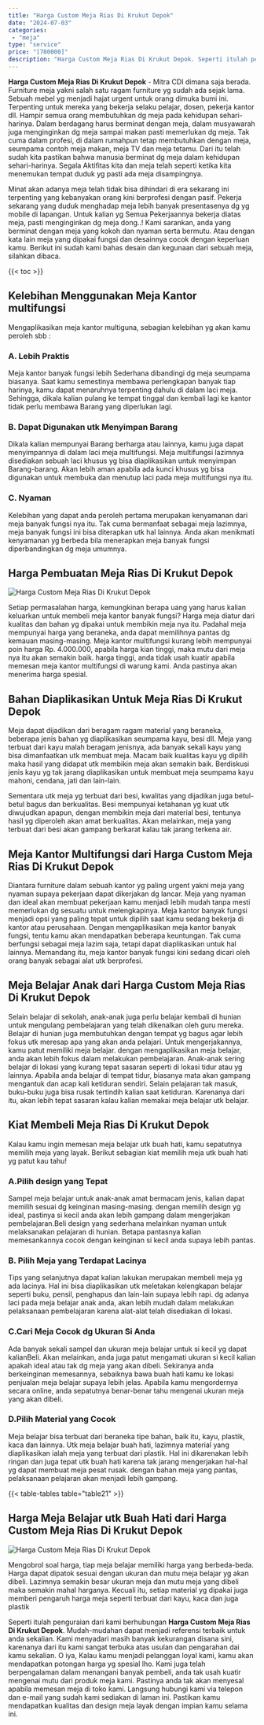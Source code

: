 ```yaml
---
title: "Harga Custom Meja Rias Di Krukut Depok"
date: "2024-07-03"
categories:
 - "meja"
type: "service"
price: "[700000]"
description: "Harga Custom Meja Rias Di Krukut Depok. Seperti itulah penguraian dari kami berhubungan **Harga Custom Meja Rias Di Krukut Depok**. Mudah-mudahan dapat menja..."
---
```


**Harga Custom Meja Rias Di Krukut Depok** - Mitra CDI dimana saja berada. Furniture meja yakni salah satu ragam furniture yg sudah ada sejak lama. Sebuah mebel yg menjadi hajat urgent untuk orang dimuka bumi ini. Terpenting untuk mereka yang bekerja selaku pelajar, dosen, pekerja kantor dll. Hampir semua orang membutuhkan dg meja pada kehidupan sehari-harinya. Dalam berdagang harus berminat dengan meja, dalam musyawarah juga menginginkan dg meja sampai makan pasti memerlukan dg meja. Tak cuma dalam profesi, di dalam rumahpun tetap membutuhkan dengan meja, seumpama contoh meja makan, meja TV dan meja tetamu. Dari itu telah sudah kita pastikan bahwa manusia berminat dg meja dalam kehidupan sehari-harinya. Segala Aktifitas kita dan meja telah seperti ketika kita menemukan tempat duduk yg pasti ada meja disampingnya.

Minat akan adanya meja telah tidak bisa dihindari di era sekarang ini terpenting yang kebanyakan orang kini berprofesi dengan pasif. Pekerja sekarang yang duduk menghadap meja lebih banyak presentasenya dg yg mobile di lapangan. Untuk kalian yg Semua Pekerjaannya bekerja diatas meja, pasti menginginkan dg meja dong..! Kami sarankan, anda yang berminat dengan meja yang kokoh dan nyaman serta bermutu. Atau dengan kata lain meja yang dipakai fungsi dan desainnya cocok dengan keperluan kamu. Berikut ini sudah kami bahas desain dan kegunaan dari sebuah meja, silahkan dibaca.

{{< toc >}}

## Kelebihan Menggunakan Meja Kantor multifungsi

Mengaplikasikan meja kantor multiguna, sebagian kelebihan yg akan kamu peroleh sbb :

### A. Lebih Praktis

Meja kantor banyak fungsi lebih Sederhana dibandingi dg meja seumpama biasanya. Saat kamu semestinya membawa perlengkapan banyak tiap harinya, kamu dapat menaruhnya terpenting dahulu di dalam laci meja. Sehingga, dikala kalian pulang ke tempat tinggal dan kembali lagi ke kantor tidak perlu membawa Barang yang diperlukan lagi.

### B. Dapat Digunakan utk Menyimpan Barang

Dikala kalian mempunyai Barang berharga atau lainnya, kamu juga dapat menyimpannya di dalam laci meja multifungsi. Meja multifungsi lazimnya disediakan sebuah laci khusus yg bisa diaplikasikan untuk menyimpan Barang-barang. Akan lebih aman apabila ada kunci khusus yg bisa digunakan untuk membuka dan menutup laci pada meja multifungsi nya itu.

### C. Nyaman

Kelebihan yang dapat anda peroleh pertama merupakan kenyamanan dari meja banyak fungsi nya itu. Tak cuma bermanfaat sebagai meja lazimnya, meja banyak fungsi ini bisa diterapkan utk hal lainnya. Anda akan menikmati kenyamanan yg berbeda bila menerapkan meja banyak fungsi diperbandingkan dg meja umumnya.

## Harga Pembuatan Meja Rias Di Krukut Depok

![Harga Custom Meja Rias Di Krukut Depok](/images/meja/meja-dewasa-009.jpg)

Setiap permasalahan harga, kemungkinan berapa uang yang harus kalian keluarkan untuk membeli meja kantor banyak fungsi? Harga meja diatur dari kualitas dan bahan yg dipakai untuk membikin meja nya itu. Padahal meja mempunyai harga yang beraneka, anda dapat memilihnya pantas dg kemauan masing-masing. Meja kantor multifungsi kurang lebih mempunyai poin harga Rp. 4.000.000, apabila harga kian tinggi, maka mutu dari meja nya itu akan semakin baik. harga tinggi, anda tidak usah kuatir apabila memesan meja kantor multifungsi di warung kami. Anda pastinya akan menerima harga spesial.

## Bahan Diaplikasikan Untuk Meja Rias Di Krukut Depok

Meja dapat dijadikan dari beragam ragam material yang beraneka, beberapa jenis bahan yg diaplikasikan seumpama kayu, besi dll. Meja yang terbuat dari kayu malah beragam jenisnya, ada banyak sekali kayu yang bisa dimanfaatkan utk membuat meja. Macam baik kualitas kayu yg dipilih maka hasil yang didapat utk membikin meja akan semakin baik. Berdiskusi jenis kayu yg tak jarang diaplikasikan untuk membuat meja seumpama kayu mahoni, cendana, jati dan lain-lain.

Sementara utk meja yg terbuat dari besi, kwalitas yang dijadikan juga betul-betul bagus dan berkualitas. Besi mempunyai ketahanan yg kuat utk diwujudkan apapun, dengan membikin meja dari material besi, tentunya hasil yg diperoleh akan amat berkualitas. Akan melainkan, meja yang terbuat dari besi akan gampang berkarat kalau tak jarang terkena air.

## Meja Kantor Multifungsi dari Harga Custom Meja Rias Di Krukut Depok

Diantara furniture dalam sebuah kantor yg paling urgent yakni meja yang nyaman supaya pekerjaan dapat dikerjakan dg lancar. Meja yang nyaman dan ideal akan membuat pekerjaan kamu menjadi lebih mudah tanpa mesti memerlukan dg sesuatu untuk melengkapinya. Meja kantor banyak fungsi menjadi opsi yang paling tepat untuk dipilih saat kamu sedang bekerja di kantor atau perusahaan. Dengan mengaplikasikan meja kantor banyak fungsi, tentu kamu akan mendapatkan beberapa keuntungan. Tak cuma berfungsi sebagai meja lazim saja, tetapi dapat diaplikasikan untuk hal lainnya. Memandang itu, meja kantor banyak fungsi kini sedang dicari oleh orang banyak sebagai alat utk berprofesi.

## Meja Belajar Anak dari Harga Custom Meja Rias Di Krukut Depok

Selain belajar di sekolah, anak-anak juga perlu belajar kembali di hunian untuk mengulang pembelajaran yang telah dikenalkan oleh guru mereka. Belajar di hunian juga membutuhkan dengan tempat yg bagus agar lebih fokus utk meresap apa yang akan anda pelajari. Untuk mengerjakannya, kamu patut memiliki meja belajar. dengan mengaplikasikan meja belajar, anda akan lebih fokus dalam melakukan pembelajaran. Anak-anak sering belajar di lokasi yang kurang tepat sasaran seperti di lokasi tidur atau yg lainnya. Apabila anda belajar di tempat tidur, biasanya mata akan gampang mengantuk dan acap kali ketiduran sendiri. Selain pelajaran tak masuk, buku-buku juga bisa rusak tertindih kalian saat ketiduran. Karenanya dari itu, akan lebih tepat sasaran kalau kalian memakai meja belajar utk belajar.

## Kiat Membeli Meja Rias Di Krukut Depok

Kalau kamu ingin memesan meja belajar utk buah hati, kamu sepatutnya memilih meja yang layak. Berikut sebagian kiat memilih meja utk buah hati yg patut kau tahu!

### A.Pilih design yang Tepat

Sampel meja belajar untuk anak-anak amat bermacam jenis, kalian dapat memilih sesuai dg keinginan masing-masing. dengan memilih design yg ideal, pastinya si kecil anda akan lebih gampang dalam mengerjakan pembelajaran.Beli design yang sederhana melainkan nyaman untuk melaksanakan pelajaran di hunian. Betapa pantasnya kalian memesankannya cocok dengan keinginan si kecil anda supaya lebih pantas.

### B. Pilih Meja yang Terdapat Lacinya

Tips yang selanjutnya dapat kalian lakukan merupakan membeli meja yg ada lacinya. Hal ini bisa diaplikasikan utk meletakan kelengkapan belajar seperti buku, pensil, penghapus dan lain-lain supaya lebih rapi. dg adanya laci pada meja belajar anak anda, akan lebih mudah dalam melakukan pelaksanaan pembelajaran karena alat-alat telah disediakan di lokasi.

### C.Cari Meja Cocok dg Ukuran Si Anda

Ada banyak sekali sampel dan ukuran meja belajar untuk si kecil yg dapat kalianBeli. Akan melainkan, anda juga patut mengamati ukuran si kecil kalian apakah ideal atau tak dg meja yang akan dibeli. Sekiranya anda berkeinginan memesannya, sebaiknya bawa buah hati kamu ke lokasi penjualan meja belajar supaya lebih jelas. Apabila kamu mengordernya secara online, anda sepatutnya benar-benar tahu mengenai ukuran meja yang akan dibeli.

### D.Pilih Material yang Cocok

Meja belajar bisa terbuat dari beraneka tipe bahan, baik itu, kayu, plastik, kaca dan lainnya. Utk meja belajar buah hati, lazimnya material yang diaplikasikan ialah meja yang terbuat dari plastik. Hal ini dikarenakan lebih ringan dan juga tepat utk buah hati karena tak jarang mengerjakan hal-hal yg dapat membuat meja pesat rusak. dengan bahan meja yang pantas, pelaksanaan pelajaran akan menjadi lebih gampang.

{{< table-tables table="table21" >}}

## Harga Meja Belajar utk Buah Hati dari Harga Custom Meja Rias Di Krukut Depok

![Harga Custom Meja Rias Di Krukut Depok](/images/meja/meja-anak-012.jpg)

Mengobrol soal harga, tiap meja belajar memiliki harga yang berbeda-beda. Harga dapat dipatok sesuai dengan ukuran dan mutu meja belajar yg akan dibeli. Lazimnya semakin besar ukuran meja dan mutu meja yang dibeli maka semakin mahal harganya. Kecuali itu, setiap material yg dipakai juga memberi pengaruh harga meja seperti terbuat dari kayu, kaca dan juga plastik

Seperti itulah penguraian dari kami berhubungan **Harga Custom Meja Rias Di Krukut Depok**. Mudah-mudahan dapat menjadi referensi terbaik untuk anda sekalian. Kami menyadari masih banyak kekurangan disana sini, karenanya dari itu kami sangat terbuka atas usulan dan pengarahan dai kamu sekalian. O iya, Kalau kamu menjadi pelanggan loyal kami, kamu akan mendapatkan potongan harga yg spesial lho. Kami juga telah berpengalaman dalam menangani banyak pembeli, anda tak usah kuatir mengenai mutu dari produk meja kami. Pastinya anda tak akan menyesal apabila memesan meja di toko kami. Langsung hubungi kami via telepon dan e-mail yang sudah kami sediakan di laman ini. Pastikan kamu mendapatkan kualitas dan design meja layak dengan impian kamu selama ini.
